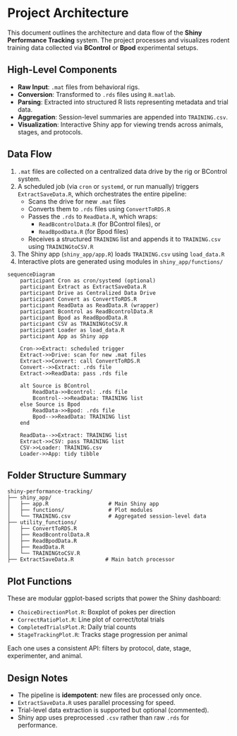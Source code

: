 # Project Architecture

This document outlines the architecture and data flow of the **Shiny Performance Tracking** system. The project processes and visualizes rodent training data collected via **BControl** or **Bpod** experimental setups.


## High-Level Components

- **Raw Input**: `.mat` files from behavioral rigs.
- **Conversion**: Transformed to `.rds` files using `R.matlab`.
- **Parsing**: Extracted into structured R lists representing metadata and trial data.
- **Aggregation**: Session-level summaries are appended into `TRAINING.csv`.
- **Visualization**: Interactive Shiny app for viewing trends across animals, stages, and protocols.

## Data Flow

1. `.mat` files are collected on a centralized data drive by the rig or BControl system.
2. A scheduled job (via `cron` or `systemd`, or run manually) triggers `ExtractSaveData.R`, which orchestrates the entire pipeline:
   - Scans the drive for new `.mat` files
   - Converts them to `.rds` files using `ConvertToRDS.R`
   - Passes the `.rds` to `ReadData.R`, which wraps:
     - `ReadBcontrolData.R` (for BControl files), or
     - `ReadBpodData.R` (for Bpod files)
   - Receives a structured `TRAINING` list and appends it to `TRAINING.csv` using `TRAININGtoCSV.R`
3. The Shiny app (`shiny_app/app.R`) loads `TRAINING.csv` using `load_data.R`
4. Interactive plots are generated using modules in `shiny_app/functions/`

```mermaid
sequenceDiagram
    participant Cron as cron/systemd (optional)
    participant Extract as ExtractSaveData.R
    participant Drive as Centralized Data Drive
    participant Convert as ConvertToRDS.R
    participant ReadData as ReadData.R (wrapper)
    participant Bcontrol as ReadBcontrolData.R
    participant Bpod as ReadBpodData.R
    participant CSV as TRAININGtoCSV.R
    participant Loader as load_data.R
    participant App as Shiny app

    Cron->>Extract: scheduled trigger
    Extract->>Drive: scan for new .mat files
    Extract->>Convert: call ConvertToRDS.R
    Convert-->>Extract: .rds file
    Extract->>ReadData: pass .rds file

    alt Source is BControl
        ReadData->>Bcontrol: .rds file
        Bcontrol-->>ReadData: TRAINING list
    else Source is Bpod
        ReadData->>Bpod: .rds file
        Bpod-->>ReadData: TRAINING list
    end

    ReadData-->>Extract: TRAINING list
    Extract->>CSV: pass TRAINING list
    CSV->>Loader: TRAINING.csv
    Loader->>App: tidy tibble
```

##  Folder Structure Summary

```
shiny-performance-tracking/
├── shiny_app/
│   ├── app.R                   # Main Shiny app
│   ├── functions/              # Plot modules
│   └── TRAINING.csv            # Aggregated session-level data
├── utility_functions/
│   ├── ConvertToRDS.R
│   ├── ReadBcontrolData.R
│   ├── ReadBpodData.R
│   ├── ReadData.R
│   └── TRAININGtoCSV.R
├── ExtractSaveData.R          # Main batch processor

```


## Plot Functions

These are modular ggplot-based scripts that power the Shiny dashboard:

- `ChoiceDirectionPlot.R`: Boxplot of pokes per direction
- `CorrectRatioPlot.R`: Line plot of correct/total trials
- `CompletedTrialsPlot.R`: Daily trial counts
- `StageTrackingPlot.R`: Tracks stage progression per animal

Each one uses a consistent API: filters by protocol, date, stage, experimenter, and animal.


## Design Notes

- The pipeline is **idempotent**: new files are processed only once.
- `ExtractSaveData.R` uses parallel processing for speed.
- Trial-level data extraction is supported but optional (commented).
- Shiny app uses preprocessed `.csv` rather than raw `.rds` for performance.
